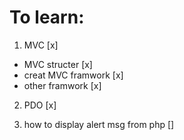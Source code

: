 # To learn:

1. MVC [x]

- MVC structer [x]
- creat MVC framwork [x]
- other framwork [x]

2. PDO [x]

3. how to display alert msg from php []
